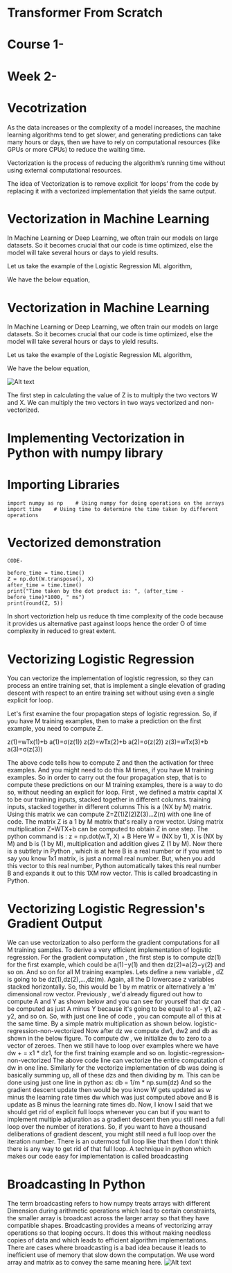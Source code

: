# Transformer From Scratch 


# Course 1-
# Week 2-

# Vecotrization
As the data increases or the complexity of a model increases, the machine learning algorithms tend to get slower, and generating predictions can take many hours or days, then we have to rely on computational resources (like GPUs or more CPUs) to reduce the waiting time.

Vectorization is the process of reducing the algorithm’s running time without using external computational resources.

The idea of Vectorization is to remove explicit ‘for loops’ from the code by replacing it with a vectorized implementation that yields the same output.

# Vectorization in Machine Learning
In Machine Learning or Deep Learning, we often train our models on large datasets. So it becomes crucial that our code is time optimized, else the model will take several hours or days to yield results.

Let us take the example of the Logistic Regression ML algorithm,

We have the below equation,

# Vectorization in Machine Learning
In Machine Learning or Deep Learning, we often train our models on large datasets. So it becomes crucial that our code is time optimized, else the model will take several hours or days to yield results.

Let us take the example of the Logistic Regression ML algorithm,

We have the below equation,

 ![Alt text](image-16.png)

The first step in calculating the value of Z is to multiply the two vectors W and X. We can multiply the two vectors in two ways vectorized and non-vectorized.

# Implementing Vectorization in Python with numpy library
   # Importing Libraries
    import numpy as np    # Using numpy for doing operations on the arrays
    import time    # Using time to determine the time taken by different operations

   # Vectorized demonstration
    CODE-

    before_time = time.time()
    Z = np.dot(W.transpose(), X)
    after_time = time.time()
    print("Time taken by the dot product is: ", (after_time - before_time)*1000, " ms")
    print(round(Z, 5))

 In short vectoriztion help us reduce th time complexity of the code because it provides us alternative past against loops hence the order O of time complexity in reduced to great extent.

# Vectorizing Logistic Regression


You can vectorize the implementation of logistic regression, so they can process an entire training set, that is implement a single elevation of grading descent with respect to an entire training set without using even a single explicit for loop.

Let's first examine the four propagation steps of logistic regression. So, if you have M training examples, then to make a prediction on the first example, you need to compute Z.

z(1)=wTx(1)+b
a(1)=σ(z(1))
z(2)=wTx(2)+b
a(2)=σ(z(2))
z(3)=wTx(3)+b
a(3)=σ(z(3))

The above code tells how to compute Z and then the activation for three examples.
And you might need to do this M times, if you have M training examples.
So in order to carry out the four propagation step, that is to compute these predictions on our M training examples, there is a way to do so, without needing an explicit for loop.
First , we defined a matrix capital X to be our training inputs, stacked together in different columns.
training inputs, stacked together in different columns
This is a (NX by M) matrix.
Using this matrix we can compute Z=Z(1)Z(2)Z(3)...Z(n) with one line of code. The matrix Z is a 1 by M matrix that's really a row vector.
Using matrix multiplication Z=WTX+b can be computed to obtain Z in one step.
The python command is : z = np.dot(w.T, X) + B
Here W = (NX by 1), X is (NX by M) and b is (1 by M), multiplication and addition gives Z (1 by M).
Now there is a subtlety in Python , which is at here B is a real number or if you want to say you know 1x1 matrix, is just a normal real number.
But, when you add this vector to this real number, Python automatically takes this real number B and expands it out to this 1XM row vector.
This is called broadcasting in Python.




# Vectorizing Logistic Regression's Gradient Output
We can use vectorization to also perform the gradient computations for all M training samples. To derive a very efficient implementation of logistic regression.
For the gradient computation , the first step is to compute dz(1) for the first example, which could be a(1)−y(1) and then dz(2)=a(2)−y(2) and so on. And so on for all M training examples.
Lets define a new variable , dZ is going to be dz(1),dz(2),...,dz(m). Again, all the D lowercase z variables stacked horizontally. So, this would be 1 by m matrix or alternatively a 'm' dimensional row vector.
Previously , we'd already figured out how to compute A and Y as shown below and you can see for yourself that dz can be computed as just A minus Y because it's going to be equal to a1 - y1, a2 - y2, and so on.
So, with just one line of code , you can compute all of this at the same time. By a simple matrix multiplication as shown below.
logistic-regression-non-vectorized
Now after dz we compute dw1, dw2 and db as shown in the below figure.
To compute dw , we initialize dw to zero to a vector of zeroes. Then we still have to loop over examples where we have dw + = x1 * dz1, for the first training example and so on.
logistic-regression-non-vectorized
The above code line can vectorize the entire computation of dw in one line.
Similarly for the vectorize implementation of db was doing is basically summing up, all of these dzs and then dividing by m. This can be done using just one line in python as: db = 1/m * np.sum(dz)
And so the gradient descent update then would be you know W gets updated as w minus the learning rate times dw which was just computed above and B is update as B minus the learning rate times db.
Now, I know I said that we should get rid of explicit full loops whenever you can but if you want to implement multiple adjuration as a gradient descent then you still need a full loop over the number of iterations. So, if you want to have a thousand deliberations of gradient descent, you might still need a full loop over the iteration number.
There is an outermost full loop like that then I don't think there is any way to get rid of that full loop.
A technique in python which makes our code easy for implementation is called broadcasting

# Broadcasting In Python
The term broadcasting refers to how numpy treats arrays with different Dimension during arithmetic operations which lead to certain constraints, the smaller array is broadcast across the larger array so that they have compatible shapes. 
Broadcasting provides a means of vectorizing array operations so that looping occurs. It does this without making needless copies of data and which leads to efficient algorithm implementations. There are cases where broadcasting is a bad idea because it leads to inefficient use of memory that slow down the computation.
We use word array and matrix as to convey the same meaning here.
![Alt text](image-17.png)
